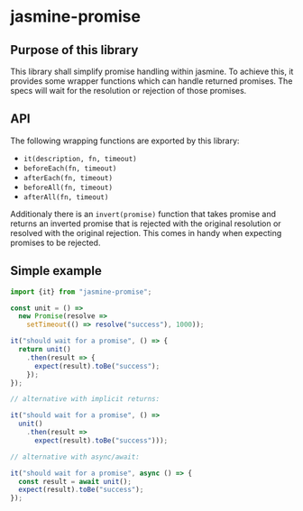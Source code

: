 # jasmine-promise

## Purpose of this library

This library shall simplify promise handling within jasmine.
To achieve this, it provides some wrapper functions which
can handle returned promises.
The specs will wait for the resolution or rejection of those
promises.

## API

The following wrapping functions are exported by this library:

* `it(description, fn, timeout)`
* `beforeEach(fn, timeout)`
* `afterEach(fn, timeout)`
* `beforeAll(fn, timeout)`
* `afterAll(fn, timeout)`

Additionaly there is an `invert(promise)` function that takes promise
and returns an inverted promise that is rejected with the original
resolution or resolved with the original rejection.
This comes in handy when expecting promises to be rejected.

## Simple example

```ts
import {it} from "jasmine-promise";

const unit = () =>
  new Promise(resolve =>
    setTimeout(() => resolve("success"), 1000));

it("should wait for a promise", () => {
  return unit()
    .then(result => {
      expect(result).toBe("success");
    });
});

// alternative with implicit returns:

it("should wait for a promise", () =>
  unit()
    .then(result =>
      expect(result).toBe("success")));

// alternative with async/await:

it("should wait for a promise", async () => {
  const result = await unit();
  expect(result).toBe("success");
});
```